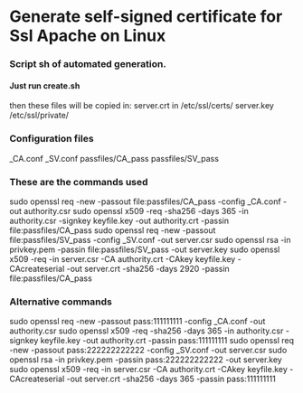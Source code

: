 # Generate self-signed certificate for Ssl Apache on Linux

### Script sh of automated generation.

#### Just run create.sh
then these files will be copied in:
server.crt in /etc/ssl/certs/
server.key /etc/ssl/private/

### Configuration files
_CA.conf
_SV.conf
passfiles/CA_pass
passfiles/SV_pass


### These are the commands used

sudo openssl req -new -passout file:passfiles/CA_pass -config _CA.conf -out authority.csr
sudo openssl x509 -req -sha256 -days 365 -in authority.csr -signkey keyfile.key -out authority.crt -passin file:passfiles/CA_pass
sudo openssl req -new -passout file:passfiles/SV_pass -config _SV.conf -out server.csr
sudo openssl rsa -in privkey.pem -passin file:passfiles/SV_pass -out server.key
sudo openssl x509 -req -in server.csr -CA authority.crt -CAkey keyfile.key -CAcreateserial -out server.crt -sha256 -days 2920 -passin file:passfiles/CA_pass

### Alternative commands

sudo openssl req -new -passout pass:111111111 -config _CA.conf -out authority.csr
sudo openssl x509 -req -sha256 -days 365 -in authority.csr -signkey keyfile.key -out authority.crt -passin pass:111111111
sudo openssl req -new -passout pass:222222222222 -config _SV.conf -out server.csr
sudo openssl rsa -in privkey.pem -passin pass:222222222222 -out server.key
sudo openssl x509 -req -in server.csr -CA authority.crt -CAkey keyfile.key -CAcreateserial -out server.crt -sha256 -days 365 -passin pass:111111111
